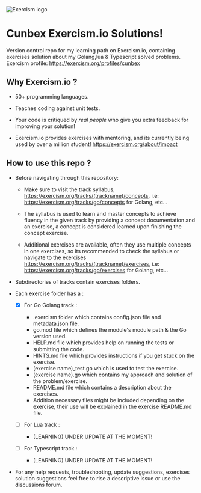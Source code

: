 <picture>
  <img alt="Exercism logo" src="https://upload.wikimedia.org/wikipedia/commons/thumb/c/c1/Exercism-logo.svg/2560px-Exercism-logo.svg.png">
</picture>

# Cunbex Exercism.io Solutions!

Version control repo for my learning path on Exercism.io, containing exercises solution about my Golang,lua & Typescript solved problems.
Exercism profile: https://exercism.org/profiles/cunbex

## Why Exercism.io ?

- 50+ programming languages.

- Teaches coding against unit tests.

- Your code is critiqued by _real people_ who give you extra feedback for improving your solution!

- Exercism.io provides exercises with mentoring, and its currently being used by over a million student! https://exercism.org/about/impact

## How to use this repo ?

- Before navigating through this repository:

  - Make sure to visit the track syllabus, https://exercism.org/tracks/(trackname)/concepts, i.e:
    https://exercism.org/tracks/go/concepts for Golang, etc...

  - The syllabus is used to learn and master concepts to achieve fluency in the given track by providing a concept documentation and an exercise, a concept is considered learned upon finishing the concept exercise.

  - Additional exercises are available, often they use multiple concepts in one exercises, so its recommended to check the syllabus or navigate to the exercises
    https://exercism.org/tracks/(trackname)/exercises, i.e:<br />
    https://exercism.org/tracks/go/exercises for Golang, etc...

- Subdirectories of tracks contain exercises folders.

- Each exercise folder has a :

  - [x] For Go Golang track :

    - .exercism folder which contains config.json file and metadata.json file.
    - go.mod file which defines the module's module path & the Go version used.
    - HELP.md file which provides help on running the tests or submitting the code.
    - HINTS.md file which provides instructions if you get stuck on the exercise.
    - \(exercise name)\_test.go which is used to test the exercise.
    - \(exercise name).go which contains my approach and solution of the problem/exercise.
    - README.md file which contains a description about the exercises.
    - Addition necessary files might be included depending on the exercise, their use will be explained in the exercise README.md file.

  - [ ] For Lua track :
    - (LEARNING) UNDER UPDATE AT THE MOMENT!
  - [ ] For Typescript track :
    - (LEARNING) UNDER UPDATE AT THE MOMENT!

- For any help requests, troubleshooting, update suggestions, exercises solution suggestions feel free to rise a descriptive issue or use the discussions forum.
